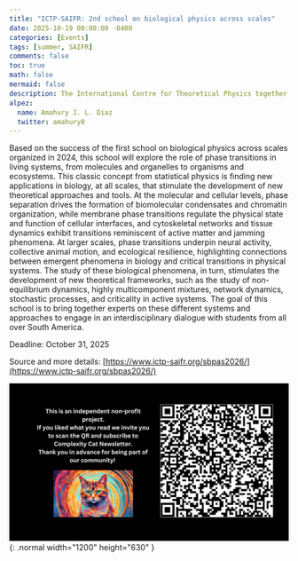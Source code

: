 ```yaml
---
title: "ICTP-SAIFR: 2nd school on biological physics across scales"
date: 2025-10-19 00:00:00 -0400
categories: [Events]
tags: [summer, SAIFR]
comments: false
toc: true
math: false
mermaid: false
description: The International Centre for Theoretical Physics together with the South American Institute for Fundamental Research are organizing the second school on biological physics across scales at São Paulo, Brazil.
alpez:
  name: Amahury J. L. Diaz
  twitter: amahury0
---
```

Based on the success of the first school on biological physics across scales organized in 2024, this school will explore the role of phase transitions in living systems, from molecules and organelles to organisms and ecosystems. This classic concept from statistical physics is finding new applications in biology, at all scales, that stimulate the development of new theoretical approaches and tools. At the molecular and cellular levels, phase separation drives the formation of biomolecular condensates and chromatin organization, while membrane phase transitions regulate the physical state and function of cellular interfaces, and cytoskeletal networks and tissue dynamics exhibit transitions reminiscent of active matter and jamming phenomena. At larger scales, phase transitions underpin neural activity, collective animal motion, and ecological resilience, highlighting connections between emergent phenomena in biology and critical transitions in physical systems. The study of these biological phenomena, in turn, stimulates the development of new theoretical frameworks, such as the study of non-equilibrium dynamics, highly multicomponent mixtures, network dynamics, stochastic processes, and criticality in active systems. The goal of this school is to bring together experts on these different systems and approaches to engage in an interdisciplinary dialogue with students from all over South America.

Deadline: October 31, 2025

Source and more details: [https://www.ictp-saifr.org/sbpas2026/](https://www.ictp-saifr.org/sbpas2026/)

![Desktop View](/assets/img/fix/complexity-cat-newsletter.png){: .normal width="1200" height="630" }
